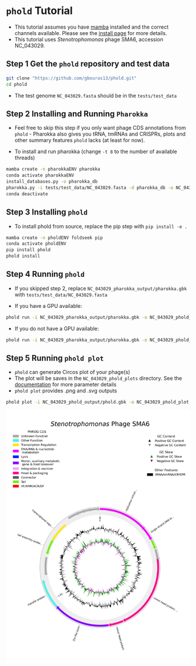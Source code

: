# `phold` Tutorial

* This tutorial assumes you have [mamba](https://github.com/conda-forge/miniforge) installed and the correct channels available. Please see the [install page](https://phold.readthedocs.io/en/latest/install/) for more details.
* This tutorial uses _Stenotrophomonas_ phage SMA6, accession NC_043029.

## Step 1 Get the `phold` repository and test data

```bash
git clone "https://github.com/gbouras13/phold.git"
cd phold
```

* The test genome `NC_043029.fasta` should be in the `tests/test_data`

## Step 2 Installing and Running `Pharokka`

* Feel free to skip this step if you only want phage CDS annotations from `phold` - Pharokka also gives you tRNA, tmRNAs and CRISPRs, plots and other summary features `phold` lacks (at least for now).


* To install and run pharokka (change `-t 8` to the number of available threads)

```bash
mamba create -n pharokkaENV pharokka
conda activate pharokkaENV
install_databases.py -o pharokka_db
pharokka.py -i tests/test_data/NC_043029.fasta -d pharokka_db -o NC_043029_pharokka_output -t 8 --fast
conda deactivate
```

## Step 3 Installing `phold`

* To install phold from source, replace the pip step with `pip install -e .`

```bash
mamba create -n pholdENV foldseek pip
conda activate pholdENV
pip install phold 
phold install
```

## Step 4 Running `phold`

* If you skipped step 2, replace `NC_043029_pharokka_output/pharokka.gbk` with `tests/test_data/NC_043029.fasta`

* If you have a GPU available:

```bash
phold run -i NC_043029_pharokka_output/pharokka.gbk -o NC_043029_phold_output -t 8 -p NC_043029
```

* If you do not have a GPU available:

```bash
phold run -i NC_043029_pharokka_output/pharokka.gbk -o NC_043029_phold_output -t 8 -p NC_043029 --cpu
```

## Step 5 Running `phold plot`

* `phold` can generate Circos plot of your phage(s)
* The plot will be saves in the `NC_043029_phold_plots` directory. See the [documentation](https://phold.readthedocs.io/en/latest/run/#phold-plot) for more parameter details
* `phold plot` provides .png and .svg outputs

```bash
phold plot -i NC_043029_phold_output/phold.gbk -o NC_043029_phold_plot -t '${Stenotrophomonas}$ Phage SMA6'
```

![Image](NC_043029.png)



